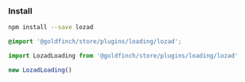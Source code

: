 ### Install

```bash
npm install --save lozad
```

```css
@import '@goldfinch/store/plugins/loading/lozad';
```

```js
import LozadLoading from '@goldfinch/store/plugins/loading/lozad'

new LozadLoading()
```
